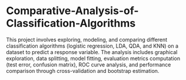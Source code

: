 # Comparative-Analysis-of-Classification-Algorithms
This project involves exploring, modeling, and comparing different classification algorithms (logistic regression, LDA, QDA, and KNN) on a dataset to predict a response variable. The analysis includes graphical exploration, data splitting, model fitting, evaluation metrics computation (test error, confusion matrix), ROC curve analysis, and performance comparison through cross-validation and bootstrap estimation.
